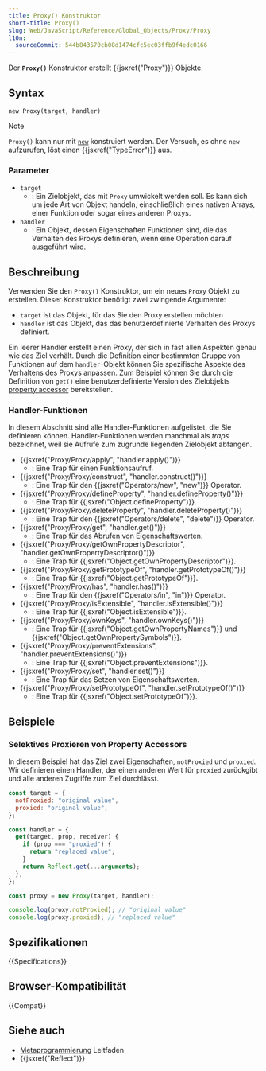 ```yaml
---
title: Proxy() Konstruktor
short-title: Proxy()
slug: Web/JavaScript/Reference/Global_Objects/Proxy/Proxy
l10n:
  sourceCommit: 544b843570cb08d1474cfc5ec03ffb9f4edc0166
---
```


Der **`Proxy()`** Konstruktor erstellt {{jsxref("Proxy")}} Objekte.

## Syntax

```js-nolint
new Proxy(target, handler)
```

> [!NOTE]
> `Proxy()` kann nur mit [`new`](/de/docs/Web/JavaScript/Reference/Operators/new) konstruiert werden. Der Versuch, es ohne `new` aufzurufen, löst einen {{jsxref("TypeError")}} aus.

### Parameter

- `target`
  - : Ein Zielobjekt, das mit `Proxy` umwickelt werden soll. Es kann sich um jede Art von Objekt handeln, einschließlich eines nativen Arrays, einer Funktion oder sogar eines anderen Proxys.
- `handler`
  - : Ein Objekt, dessen Eigenschaften Funktionen sind, die das Verhalten des Proxys definieren, wenn eine Operation darauf ausgeführt wird.

## Beschreibung

Verwenden Sie den `Proxy()` Konstruktor, um ein neues `Proxy` Objekt zu erstellen.
Dieser Konstruktor benötigt zwei zwingende Argumente:

- `target` ist das Objekt, für das Sie den Proxy erstellen möchten
- `handler` ist das Objekt, das das benutzerdefinierte Verhalten des Proxys definiert.

Ein leerer Handler erstellt einen Proxy, der sich in fast allen Aspekten genau wie das Ziel verhält. Durch die Definition einer bestimmten Gruppe von Funktionen auf dem `handler`-Objekt können Sie spezifische Aspekte des Verhaltens des Proxys anpassen. Zum Beispiel können Sie durch die Definition von `get()` eine benutzerdefinierte Version des Zielobjekts [property accessor](/de/docs/Web/JavaScript/Reference/Operators/Property_accessors) bereitstellen.

### Handler-Funktionen

In diesem Abschnitt sind alle Handler-Funktionen aufgelistet, die Sie definieren können. Handler-Funktionen werden manchmal als _traps_ bezeichnet, weil sie Aufrufe zum zugrunde liegenden Zielobjekt abfangen.

- {{jsxref("Proxy/Proxy/apply", "handler.apply()")}}
  - : Eine Trap für einen Funktionsaufruf.
- {{jsxref("Proxy/Proxy/construct", "handler.construct()")}}
  - : Eine Trap für den {{jsxref("Operators/new", "new")}} Operator.
- {{jsxref("Proxy/Proxy/defineProperty", "handler.defineProperty()")}}
  - : Eine Trap für {{jsxref("Object.defineProperty")}}.
- {{jsxref("Proxy/Proxy/deleteProperty", "handler.deleteProperty()")}}
  - : Eine Trap für den {{jsxref("Operators/delete", "delete")}} Operator.
- {{jsxref("Proxy/Proxy/get", "handler.get()")}}
  - : Eine Trap für das Abrufen von Eigenschaftswerten.
- {{jsxref("Proxy/Proxy/getOwnPropertyDescriptor", "handler.getOwnPropertyDescriptor()")}}
  - : Eine Trap für {{jsxref("Object.getOwnPropertyDescriptor")}}.
- {{jsxref("Proxy/Proxy/getPrototypeOf", "handler.getPrototypeOf()")}}
  - : Eine Trap für {{jsxref("Object.getPrototypeOf")}}.
- {{jsxref("Proxy/Proxy/has", "handler.has()")}}
  - : Eine Trap für den {{jsxref("Operators/in", "in")}} Operator.
- {{jsxref("Proxy/Proxy/isExtensible", "handler.isExtensible()")}}
  - : Eine Trap für {{jsxref("Object.isExtensible")}}.
- {{jsxref("Proxy/Proxy/ownKeys", "handler.ownKeys()")}}
  - : Eine Trap für {{jsxref("Object.getOwnPropertyNames")}} und
    {{jsxref("Object.getOwnPropertySymbols")}}.
- {{jsxref("Proxy/Proxy/preventExtensions", "handler.preventExtensions()")}}
  - : Eine Trap für {{jsxref("Object.preventExtensions")}}.
- {{jsxref("Proxy/Proxy/set", "handler.set()")}}
  - : Eine Trap für das Setzen von Eigenschaftswerten.
- {{jsxref("Proxy/Proxy/setPrototypeOf", "handler.setPrototypeOf()")}}
  - : Eine Trap für {{jsxref("Object.setPrototypeOf")}}.

## Beispiele

### Selektives Proxieren von Property Accessors

In diesem Beispiel hat das Ziel zwei Eigenschaften, `notProxied` und `proxied`. Wir definieren einen Handler, der einen anderen Wert für `proxied` zurückgibt und alle anderen Zugriffe zum Ziel durchlässt.

```js
const target = {
  notProxied: "original value",
  proxied: "original value",
};

const handler = {
  get(target, prop, receiver) {
    if (prop === "proxied") {
      return "replaced value";
    }
    return Reflect.get(...arguments);
  },
};

const proxy = new Proxy(target, handler);

console.log(proxy.notProxied); // "original value"
console.log(proxy.proxied); // "replaced value"
```

## Spezifikationen

{{Specifications}}

## Browser-Kompatibilität

{{Compat}}

## Siehe auch

- [Metaprogrammierung](/de/docs/Web/JavaScript/Guide/Meta_programming) Leitfaden
- {{jsxref("Reflect")}}
